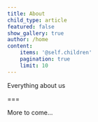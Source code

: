 ```yaml
---
title: About
child_type: article
featured: false
show_gallery: true
author: /home
content:
    items: '@self.children'
    pagination: true
    limit: 10
---
```


Everything about us

===

More to come...
